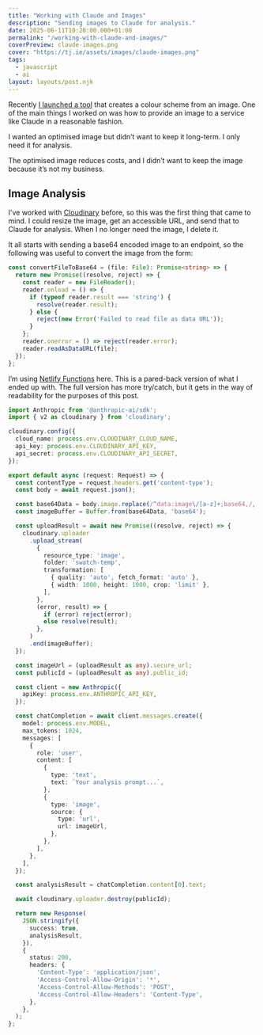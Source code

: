 ```yaml
---
title: "Working with Claude and Images"
description: "Sending images to Claude for analysis."
date: 2025-06-11T10:20:00.000+01:00
permalink: "/working-with-claude-and-images/"
coverPreview: claude-images.png
cover: "https://tj.ie/assets/images/claude-images.png"
tags:
  - javascript
  - ai
layout: layouts/post.njk
---
```


Recently [I launched a tool](https://swatcher.ie) that creates a colour scheme from an image. One of the main things I worked on was how to provide an image to a service like Claude in a reasonable fashion.

I wanted an optimised image but didn’t want to keep it long-term. I only need it for analysis.

The optimised image reduces costs, and I didn’t want to keep the image because it’s not my business.

## Image Analysis

I've worked with [Cloudinary](https://cloudinary.com) before, so this was the first thing that came to mind. I could resize the image, get an accessible URL, and send that to Claude for analysis. When I no longer need the image, I delete it.

It all starts with sending a base64 encoded image to an endpoint, so the following was useful to convert the image from the form:

``` ts
const convertFileToBase64 = (file: File): Promise<string> => {
  return new Promise((resolve, reject) => {
    const reader = new FileReader();
    reader.onload = () => {
      if (typeof reader.result === 'string') {
        resolve(reader.result);
      } else {
        reject(new Error('Failed to read file as data URL'));
      }
    };
    reader.onerror = () => reject(reader.error);
    reader.readAsDataURL(file);
  });
};
```

I’m using [Netlify Functions](https://www.netlify.com/platform/core/functions/) here. This is a pared-back version of what I ended up with. The full version has more try/catch, but it gets in the way of readability for the purposes of this post.

``` ts
import Anthropic from '@anthropic-ai/sdk';
import { v2 as cloudinary } from 'cloudinary';

cloudinary.config({
  cloud_name: process.env.CLOUDINARY_CLOUD_NAME,
  api_key: process.env.CLOUDINARY_API_KEY,
  api_secret: process.env.CLOUDINARY_API_SECRET,
});

export default async (request: Request) => {
  const contentType = request.headers.get('content-type');
  const body = await request.json();

  const base64Data = body.image.replace(/^data:image\/[a-z]+;base64,/, '');
  const imageBuffer = Buffer.from(base64Data, 'base64');

  const uploadResult = await new Promise((resolve, reject) => {
    cloudinary.uploader
      .upload_stream(
        {
          resource_type: 'image',
          folder: 'swatch-temp',
          transformation: [
            { quality: 'auto', fetch_format: 'auto' },
            { width: 1000, height: 1000, crop: 'limit' },
          ],
        },
        (error, result) => {
          if (error) reject(error);
          else resolve(result);
        },
      )
      .end(imageBuffer);
  });

  const imageUrl = (uploadResult as any).secure_url;
  const publicId = (uploadResult as any).public_id;

  const client = new Anthropic({
    apiKey: process.env.ANTHROPIC_API_KEY,
  });

  const chatCompletion = await client.messages.create({
    model: process.env.MODEL,
    max_tokens: 1024,
    messages: [
      {
        role: 'user',
        content: [
          {
            type: 'text',
            text: `Your analysis prompt...`,
          },
          {
            type: 'image',
            source: {
              type: 'url',
              url: imageUrl,
            },
          },
        ],
      },
    ],
  });

  const analysisResult = chatCompletion.content[0].text;

  await cloudinary.uploader.destroy(publicId);

  return new Response(
    JSON.stringify({
      success: true,
      analysisResult,
    }),
    {
      status: 200,
      headers: {
        'Content-Type': 'application/json',
        'Access-Control-Allow-Origin': '*',
        'Access-Control-Allow-Methods': 'POST',
        'Access-Control-Allow-Headers': 'Content-Type',
      },
    },
  );
};
```
